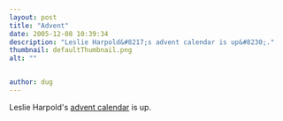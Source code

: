 ```yaml
---
layout: post
title: "Advent"
date: 2005-12-08 10:39:34
description: "Leslie Harpold&#8217;s advent calendar is up&#8230;."
thumbnail: defaultThumbnail.png
alt: ""


author: dug
---
```


<p>Leslie Harpold's <a title="Advent Calendar 2005 :: Leslie Harpold" href="http://www.harpold.com/advent/">advent calendar</a> is up.</p>
